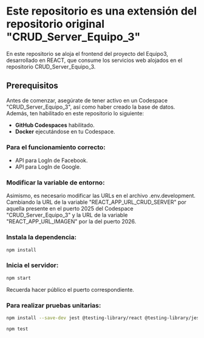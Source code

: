 # Este repositorio es una extensión del repositorio original "CRUD_Server_Equipo_3"

En este repositorio se aloja el frontend del proyecto del Equipo3, desarrollado en REACT, que consume los servicios web alojados en el repositorio CRUD_Server_Equipo_3.

## Prerequisitos

Antes de comenzar, asegúrate de tener activo en un Codespace "CRUD_Server_Equipo_3", así como haber creado la base de datos. Además, ten habilitado en este repositorio lo siguiente:

- **GitHub Codespaces** habilitado.
- **Docker** ejecutándose en tu Codespace.

### Para el funcionamiento correcto:
- API para LogIn de Facebook.
- API para LogIn de Google.

### Modificar la variable de entorno:
Asimismo, es necesario modificar las URLs en el archivo .env.development.
Cambiando la URL de la variable "REACT_APP_URL_CRUD_SERVER" por aquella presente en el puerto 2025 del Codespace "CRUD_Server_Equipo_3" y la URL de la variable "REACT_APP_URL_IMAGEN" por la del puerto 2026. 

### Instala la dependencia: 
```sh
npm install
```

### Inicia el servidor: 
```sh
npm start
```

Recuerda hacer público el puerto correspondiente. 

### Para realizar pruebas unitarias:
```sh
npm install --save-dev jest @testing-library/react @testing-library/jest-dom @testing-library/user-event
```
```sh
npm test
```
